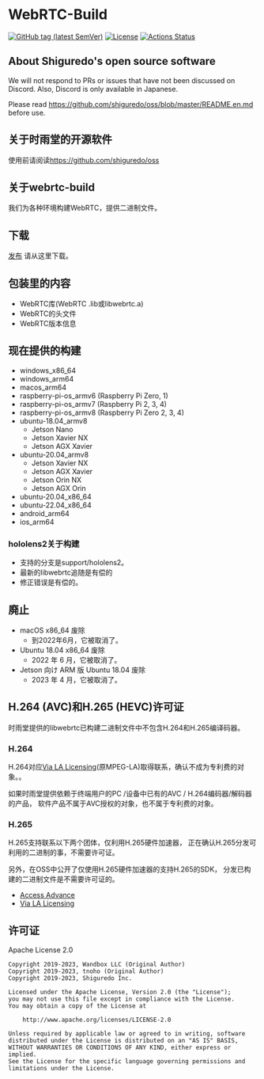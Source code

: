 # WebRTC-Build

[![GitHub tag (latest SemVer)](https://img.shields.io/github/tag/shiguredo-webrtc-build/webrtc-build.svg)](https://github.com/shiguredo-webrtc-build/webrtc-build)
[![License](https://img.shields.io/badge/License-Apache%202.0-blue.svg)](https://opensource.org/licenses/Apache-2.0)
[![Actions Status](https://github.com/shiguredo-webrtc-build/webrtc-build/workflows/build/badge.svg)](https://github.com/shiguredo-webrtc-build/webrtc-build/actions)

## About Shiguredo's open source software

We will not respond to PRs or issues that have not been discussed on Discord. Also, Discord is only available in Japanese.

Please read https://github.com/shiguredo/oss/blob/master/README.en.md before use.

## 关于时雨堂的开源软件

使用前请阅读<https://github.com/shiguredo/oss>

## 关于webrtc-build

我们为各种环境构建WebRTC，提供二进制文件。

## 下载

[发布](https://github.com/melpon/webrtc-build/releases) 请从这里下载。

## 包装里的内容

- WebRTC库(WebRTC .lib或libwebrtc.a)
- WebRTC的头文件
- WebRTC版本信息

## 现在提供的构建

- windows_x86_64
- windows_arm64
- macos_arm64
- raspberry-pi-os_armv6 (Raspberry Pi Zero, 1)
- raspberry-pi-os_armv7 (Raspberry Pi 2, 3, 4)
- raspberry-pi-os_armv8 (Raspberry Pi Zero 2, 3, 4)
- ubuntu-18.04_armv8
  - Jetson Nano
  - Jetson Xavier NX
  - Jetson AGX Xavier
- ubuntu-20.04_armv8
  - Jetson Xavier NX
  - Jetson AGX Xavier
  - Jetson Orin NX
  - Jetson AGX Orin
- ubuntu-20.04_x86_64
- ubuntu-22.04_x86_64
- android_arm64
- ios_arm64

### hololens2关于构建

- 支持的分支是support/hololens2。
- 最新的libwebrtc追随是有偿的
- 修正错误是有偿的。

## 廃止

- macOS x86_64 废除
  - 到2022年6月，它被取消了。
- Ubuntu 18.04 x86_64 废除
  - 2022 年 6 月，它被取消了。
- Jetson 向け ARM 版 Ubuntu 18.04 废除
  - 2023 年 4 月，它被取消了。

## H.264 (AVC)和H.265 (HEVC)许可证

时雨堂提供的libwebrtc已构建二进制文件中不包含H.264和H.265编译码器。

### H.264

H.264对应[Via LA Licensing](https://www.via-la.com/)(原MPEG-LA)取得联系，确认不成为专利费的对象。。

如果时雨堂提供依赖于终端用户的PC /设备中已有的AVC / H.264编码器/解码器的产品，
软件产品不属于AVC授权的对象，也不属于专利费的对象。

### H.265

H.265支持联系以下两个团体，仅利用H.265硬件加速器，
正在确认H.265分发可利用的二进制的事，不需要许可证。

另外，在OSS中公开了仅使用H.265硬件加速器的支持H.265的SDK，
分发已构建的二进制文件是不需要许可证的。

- [Access Advance](https://accessadvance.com/ja/)
- [Via LA Licensing](https://www.via-la.com/)

## 许可证

Apache License 2.0

```
Copyright 2019-2023, Wandbox LLC (Original Author)
Copyright 2019-2023, tnoho (Original Author)
Copyright 2019-2023, Shiguredo Inc.

Licensed under the Apache License, Version 2.0 (the "License");
you may not use this file except in compliance with the License.
You may obtain a copy of the License at

    http://www.apache.org/licenses/LICENSE-2.0

Unless required by applicable law or agreed to in writing, software
distributed under the License is distributed on an "AS IS" BASIS,
WITHOUT WARRANTIES OR CONDITIONS OF ANY KIND, either express or implied.
See the License for the specific language governing permissions and
limitations under the License.
```
